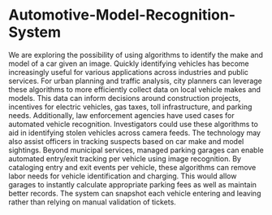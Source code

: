 # Automotive-Model-Recognition-System
We are exploring the possibility of using algorithms to identify the make and model of a car given an image. Quickly identifying vehicles has become increasingly useful for various applications across industries and public services. For urban planning and traffic analysis, city planners can leverage these algorithms to more efficiently collect data on local vehicle makes and models. This data can inform decisions around construction projects, incentives for electric vehicles, gas taxes, toll infrastructure, and parking needs. Additionally, law enforcement agencies have used cases for automated vehicle recognition. Investigators could use these algorithms to aid in identifying stolen vehicles across camera feeds. The technology may also assist officers in tracking suspects based on car make and model sightings. Beyond municipal services, managed parking garages can enable automated entry/exit tracking per vehicle using image recognition. By cataloging entry and exit events per vehicle, these algorithms can remove labor needs for vehicle identification and charging. This would allow garages to instantly calculate appropriate parking fees as well as maintain better records. The system can snapshot each vehicle entering and leaving rather than relying on manual validation of tickets.
